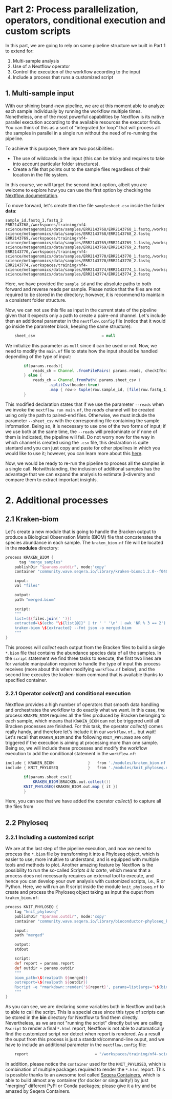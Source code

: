 # Part 2: Process parallelization, operators, conditional execution and custom scripts

In this part, we are going to rely on same pipeline structure we built in Part 1 to extend for: 

1. Multi-sample analysis
2. Use of a Nextflow operator 
3. Control the execution of the workflow according to the input
4. Include a process that runs a customized script

## 1. Multi-sample input

With our shining brand-new pipeline, we are at this moment able to analyze each sample individually by running the workflow multiple times. Nonetheless, one of the most powerful capabilities by Nextflow is its native parallel execution according to the available resources the executor finds. You can think of this as a sort of "integrated _for_ loop" that will process all the samples in parallel in a single run without the need of re-running the pipeline.

To achieve this purpose, there are two possibilities:

* The use of wildcards in the input (this can be tricky and requires to take into account particular folder structures).
* Create a file that points out to the sample files regardless of their location in the file system. 

In this course, we will target the second input option, albeit you are welcome to explore how you can use the first option by checking the [Nextflow documentation](https://www.nextflow.io/docs/latest/working-with-files.html).

To move forward, let's create then the file `samplesheet.csv` inside the folder **data**:

```csv title="data/samplesheet.csv" linenums="1"
sample_id,fastq_1,fastq_2
ERR2143768,/workspaces/training/nf4-science/metagenomics/data/samples/ERR2143768/ERR2143768_1.fastq,/workspaces/training/nf4-science/metagenomics/data/samples/ERR2143768/ERR2143768_2.fastq
ERR2143769,/workspaces/training/nf4-science/metagenomics/data/samples/ERR2143769/ERR2143769_1.fastq,/workspaces/training/nf4-science/metagenomics/data/samples/ERR2143769/ERR2143769_2.fastq
ERR2143770,/workspaces/training/nf4-science/metagenomics/data/samples/ERR2143770/ERR2143770_1.fastq,/workspaces/training/nf4-science/metagenomics/data/samples/ERR2143770/ERR2143770_2.fastq
ERR2143774,/workspaces/training/nf4-science/metagenomics/data/samples/ERR2143774/ERR2143774_1.fastq,/workspaces/training/nf4-science/metagenomics/data/samples/ERR2143774/ERR2143774_2.fastq
```

Here, we have provided the `sample id` and the absolute paths to both forward and reverse reads per sample. Please notice that the files are not required to be stored in the directory; however, it is recommend to maintain a consistent folder structure.

Now, we can not use this file as input in the current state of the pipeline given that it expects only a path to create a paire-end channel. Let's include then an additional parameter in the `nextflow.config` file (notice that it would go inside the parameter block, keeping the same structure):

```groovy title="nextflow.config" linenums="10"
    sheet_csv                             = null
```

We initialize this parameter as `null` since it can be used or not. Now, we need to modify the `main.nf` file to state how the input should be handled depending of the type of input:

```groovy title="main.nf" linenums="22"
	    if(params.reads){
		    reads_ch = Channel .fromFilePairs( params.reads, checkIfExists:true )
		} else {
		    reads_ch = Channel.fromPath( params.sheet_csv )
				   .splitCsv(header:true)
				   .map { row-> tuple(row.sample_id, [file(row.fastq_1), file(row.fastq_2)]) }
		}
```

This modified declaration states that if we use the parameter `--reads` when we invoke the `nextflow run main.nf`, the _reads_ channel will be created using only the path to paired-end files. Otherwise, we must include the parameter `--sheet_csv` with the corresponding file containing the sample information. Being so, it is necessary to use one of the two forms of input; if we use both at the same time, the `--reads` will predominate or if none of them is indicated, the pipeline will fail. Do not worry now for the way in which channel is created using the `.csv` file, this declaration is quite stantard and you can just copy and paste for other pipelines in which you would like to use it; however, you can learn more about this [here](https://nextflow-io.github.io/patterns/process-per-csv-record/).

Now, we would be ready to re-run the pipeline to process all the samples in a single call. Notwithstanding, the inclusion of additional samples has the advantage that we can expand the analysis to estimate β-diversity and compare them to extract important insights. 

# 2. Additional processes

## 2.1 Kraken-biom

Let's create a new module that is going to handle the Bracken output to produce a Biological Observation Matrix (BIOM) file that concatenates the species abundance in each sample. The `kraken_biom.nf` file will be located in the **modules** directory:

```groovy title="modules/kraken_biom.nf" linenums="1"
process KRAKEN_BIOM {
	  tag "merge_samples"
    publishDir "$params.outdir", mode:'copy'
    container "community.wave.seqera.io/library/kraken-biom:1.2.0--f040ab91c9691136"

    input:
    val "files"

    output:
    path "merged.biom"

    script:
    """
    list=(${files.join(' ')})
    extracted=\$(echo "\${list[@]}" | tr ' ' '\n' | awk 'NR % 3 == 2')
    kraken-biom \${extracted} --fmt json -o merged.biom
    """
}
```

This process will _collect_ each output from the Bracken files to build a single `*.biom` file that contains the abundance species data of all the samples. In the `script` statement we find three tasks to execute, the first two lines are for variable manipulation required to handle the type of input this process receives (more about this when modifying `workflow.nf` below), and the second line executes the kraken-biom command that is available thanks to specified container.

### 2.2.1 Operator _collect()_ and conditional execution

Nextflow provides a high number of operators that smooth data handling and orchestrates the workflow to do exactly what we want. In this case, the process `KRAKEN_BIOM` requires all the files produced by Bracken belonging to each sample, which means that `KRAKEN_BIOM` can not be triggered until all Bracken processes are finished. For this task, the operator _collect()_ comes really handy, and therefore let's include it in our `workflow.nf`... but wait! Let's recall that `KRAKEN_BIOM` and the following `KNIT_PHYLOSEQ` are only triggered if the execution is aiming at processing more than one sample. Being so, we will include these processes and modify the workflow execution to add the conditional statement in the `workflow.nf`:

```groovy title="workflow.nf" linenums="9"
include { KRAKEN_BIOM               }   from './modules/kraken_biom.nf'
include { KNIT_PHYLOSEQ             }   from './modules/knit_phyloseq.nf'
```

```groovy title="workflow.nf" linenums="29"
        if(params.sheet_csv){
		    KRAKEN_BIOM(BRACKEN.out.collect())
        KNIT_PHYLOSEQ(KRAKEN_BIOM.out.map { it })
		}
```

Here, you can see that we have added the operator _collect()_ to capture all the files from 


## 2.2 Phyloseq

### 2.2.1 Including a customized script

We are at the last step of the pipeline execution, and now we need to process the `*.biom` file by transforming it into a Phyloseq object, which is easier to use, more intuitive to understand, and is equipped with multiple tools and methods to plot. Another amazing feature by Nextflow is the possibility to run the so-called _Scripts à la carte_, which means that a process does not necessarily requires an external tool to execute, and hence you can develop your own analysis with customized scripts, i.e., R or Python. Here, we will run an R script inside the module `knit_phyloseq.nf` to create and process the Phyloseq object taking as input the ouput from `kraken_biom.nf`:

```groovy title="modules/kraken_biom.nf" linenums="1"
process KNIT_PHYLOSEQ {
	tag "knit_phyloseq"
    publishDir "$params.outdir", mode:'copy'
    container "community.wave.seqera.io/library/bioconductor-phyloseq_knit_r-base_r-ggplot2_r-rmdformats:6efceb52eb05eb44"

    input:
    path "merged"

    output:
    stdout

    script:
    def report = params.report
    def outdir = params.outdir
    """
    biom_path=\$(realpath ${merged})
    outreport=\$(realpath ${outdir})
    Rscript -e "rmarkdown::render('${report}', params=list(args='\${biom_path}'),output_file='\${outreport}/report.html')"
    """
}
```

As you can see, we are declaring some variables both in Nextflow and bash to able to call the script. This is a special case since this type of scripts can be stored in the **bin** directory for Nextflow to find them directly. Nevertheless, as we are not "running the script" directly but we are calling `Rscript` to render a final `*.html` report, Nextflow is not able to automatically find the customized script nor detect when report is rendered. As a result the ouput from this process is just a standard/command-line ouput, and we have to include an additional parameter in the `nextflow.config` file:

```groovy title="nextflow.config" linenums="11"
    report                             = "/workspaces/training/nf4-science/metagenomics/bin/report.Rmd"
```

In addition, please notice the `container` used for the `KNIT_PHYLOSEQ`, which is combination of multiple packages required to render the `*.html` report. This is possible thanks to an awesome tool called [Seqera Containers](https://seqera.io/containers/), which is able to build almost any container (for docker or singularity!) by just "merging" different PyPI or Conda packages; please give it a try and be amazed by Seqera Containers.

